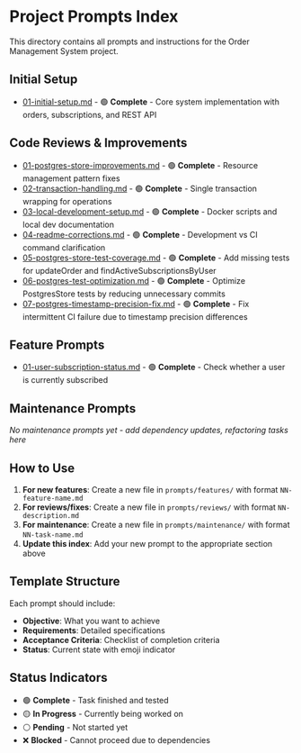 # Project Prompts Index

This directory contains all prompts and instructions for the Order Management System project.

## Initial Setup
- [01-initial-setup.md](01-initial-setup.md) - 🟢 **Complete** - Core system implementation with orders, subscriptions, and REST API

## Code Reviews & Improvements
- [01-postgres-store-improvements.md](reviews/01-postgres-store-improvements.md) - 🟢 **Complete** - Resource management pattern fixes
- [02-transaction-handling.md](reviews/02-transaction-handling.md) - 🟢 **Complete** - Single transaction wrapping for operations
- [03-local-development-setup.md](reviews/03-local-development-setup.md) - 🟢 **Complete** - Docker scripts and local dev documentation
- [04-readme-corrections.md](reviews/04-readme-corrections.md) - 🟢 **Complete** - Development vs CI command clarification
- [05-postgres-store-test-coverage.md](reviews/05-postgres-store-test-coverage.md) - 🟢 **Complete** - Add missing tests for updateOrder and findActiveSubscriptionsByUser
- [06-postgres-test-optimization.md](reviews/06-postgres-test-optimization.md) - 🟢 **Complete** - Optimize PostgresStore tests by reducing unnecessary commits
- [07-postgres-timestamp-precision-fix.md](reviews/07-postgres-timestamp-precision-fix.md) - 🟢 **Complete** - Fix intermittent CI failure due to timestamp precision differences

## Feature Prompts
- [01-user-subscription-status.md](features/01-user-subscription-status.md) - 🟢 **Complete** - Check whether a user is currently subscribed

## Maintenance Prompts
*No maintenance prompts yet - add dependency updates, refactoring tasks here*

## How to Use

1. **For new features**: Create a new file in `prompts/features/` with format `NN-feature-name.md`
2. **For reviews/fixes**: Create a new file in `prompts/reviews/` with format `NN-description.md`
3. **For maintenance**: Create a new file in `prompts/maintenance/` with format `NN-task-name.md`
4. **Update this index**: Add your new prompt to the appropriate section above

## Template Structure

Each prompt should include:
- **Objective**: What you want to achieve
- **Requirements**: Detailed specifications
- **Acceptance Criteria**: Checklist of completion criteria
- **Status**: Current state with emoji indicator

## Status Indicators
- 🟢 **Complete** - Task finished and tested
- 🟡 **In Progress** - Currently being worked on
- ⚪ **Pending** - Not started yet
- ❌ **Blocked** - Cannot proceed due to dependencies